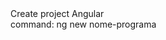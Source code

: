 <!DOCTYPE html>
<html lang="en-US">
<head>
<meta charset="UTF-8">
<title>Angular files</title>

</head>
<body>
    <div>Create project Angular</div>
    <div>
        command: ng new nome-programa
    </div>
<body>
</html>